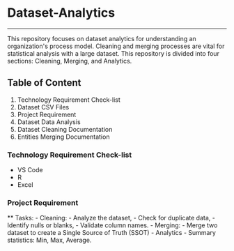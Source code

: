 # Dataset-Analytics
***
This repository focuses on dataset analytics for understanding an organization's process model. Cleaning and merging processes are vital for statistical analysis with a large dataset. This repository is divided into four sections: Cleaning, Merging, and Analytics.

## Table of Content 
1. Technology Requirement Check-list
2. Dataset CSV Files
3. Project Requirement
4. Dataset Data Analysis
5. Dataset Cleaning Documentation
6. Entities Merging Documentation
   

### Technology Requirement Check-list
- VS Code
- R
- Excel

### Project Requirement
** Tasks: 
        - Cleaning:
              - Analyze the dataset, 
              - Check for duplicate data, 
              - Identify nulls or blanks, 
              - Validate column names.
        - Merging:
              - Merge two dataset to create a Single Source of Truth (SSOT)
        - Analytics 
              - Summary statistics: Min, Max, Average.
